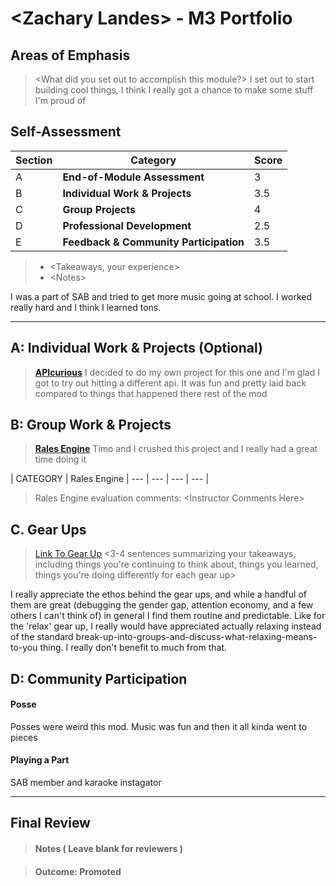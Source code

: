 # \<Zachary Landes> - M3 Portfolio

## Areas of Emphasis

> \<What did you set out to accomplish this module?>
I set out to start building cool things, I think I really got a chance to make some stuff I'm proud of
## Self-Assessment

| Section | Category | Score |
| --- | ----- | --- |
| A | **End-of-Module Assessment** | 3 |
| B | **Individual Work & Projects** | 3.5 |
| C | **Group Projects** | 4 |
| D | **Professional Development** | 2.5 |
| E | **Feedback & Community Participation** | 3.5 |

>* \<Takeaways, your experience>
>* \<Notes>

I was a part of SAB and tried to get more music going at school. I worked really hard and I think I learned tons.

-----------------------

## A: Individual Work & Projects (Optional)

> **[APIcurious](http://backend.turing.io/module3/projects/apicurious)**
  I decided to do my own project for this one and I'm glad I got to try out hitting
  a different api. It was fun and pretty laid back compared to things that happened there rest of the mod

## B: Group Work & Projects

> **[Rales Engine](http://backend.turing.io/module3/projects/rails_engine)**
Timo and I crushed this project and I really had a great time doing it

| CATEGORY | Rales Engine
| --- | --- | --- | --- |

> Rales Engine evaluation comments:
\<Instructor Comments Here>


## C. **Gear Ups**

> [Link To Gear Up]()
\<3-4 sentences summarizing your takeaways, including things you're continuing to think about, things you learned, things you're doing differently for each gear up>

I really appreciate the ethos behind the gear ups, and while a handful of them are great
(debugging the gender gap, attention economy, and a few others I can't think of)
in general I find them routine and predictable. Like for the 'relax' gear up,
I really would have appreciated actually relaxing instead of the standard break-up-into-groups-and-discuss-what-relaxing-means-to-you thing. I really don't benefit to much from that.


## D: Community Participation


#### **Posse**
Posses were weird this mod. Music was fun and then it all kinda went to pieces

#### **Playing a Part**
SAB member and karaoke instagator

------------------

## Final Review

> #### Notes ( Leave blank for reviewers )

> #### Outcome: Promoted
